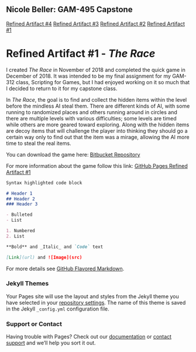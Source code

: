 ## Nicole Beller: GAM-495 Capstone

[Refined Artifact #4](https://github.com/NicBee/NicBee.github.io-Artifact-4.git) 
[Refined Artifact #3](https://github.com/NicBee/NicBee.github.io-artifact-3.git)
[Refined Artifact #2](https://github.com/NicBee/NicBee.github.io-Artifact-2.git)
[Refined Artifact #1](https://github.com/NicBee/NicBee.github.io-Artifact-1.git)

# Refined Artifact #1 - *The Race*
I created *The Race* in November of 2018 and completed the quick game in December of 2018. It was intended to be my final assignment for my GAM-312 class, Scripting for Games, but I had enjoyed working on it so much that I decided to return to it for my capstone class.

In *The Race*, the goal is to find and collect the hidden items within the level before the mindless AI steal them. There are different kinds of AI, with some running to randomized places and others running around in circles and there are multiple levels with various difficulties; some levels are timed while others are more geared toward exploring. Along with the hidden items are decoy items that will challenge the player into thinking they should go a certain way only to find out that the item was a mirage, allowing the AI more time to steal the real items.

You can download the game here: [Bitbucket Repository](https://NicoleBeller@bitbucket.org/NicoleBeller/the-race.git)

For more information about the game follow this link: [GitHub Pages Refined Artifact #1](https://github.com/NicBee/NicBee.github.io-Artifact-1.git)


```markdown
Syntax highlighted code block

# Header 1
## Header 2
### Header 3

- Bulleted
- List

1. Numbered
2. List

**Bold** and _Italic_ and `Code` text

[Link](url) and ![Image](src)
```

For more details see [GitHub Flavored Markdown](https://guides.github.com/features/mastering-markdown/).

### Jekyll Themes

Your Pages site will use the layout and styles from the Jekyll theme you have selected in your [repository settings](https://github.com/NicBee/NicBee.github.io/settings). The name of this theme is saved in the Jekyll `_config.yml` configuration file.

### Support or Contact

Having trouble with Pages? Check out our [documentation](https://help.github.com/categories/github-pages-basics/) or [contact support](https://github.com/contact) and we’ll help you sort it out.
